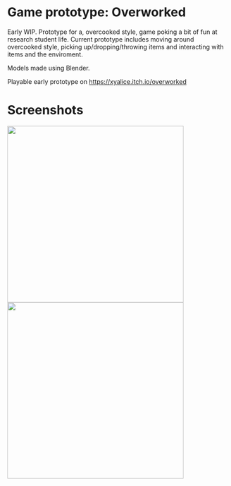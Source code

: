 # Game prototype: Overworked
Early WIP. Prototype for a, overcooked style, game poking a bit of fun at research student life. Current prototype includes moving around overcooked style, picking up/dropping/throwing items and interacting with items and the enviroment.

Models made using Blender.

Playable early prototype on https://xyalice.itch.io/overworked

# Screenshots

<img src="https://raw.github.com/akoreman/Overworked-game/main/images/WIP1.png" width="400">  

<img src="https://raw.github.com/akoreman/Overworked-game/main/images/WIP2.png" width="400">  

